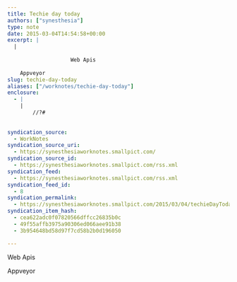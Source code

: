 ```yaml
---
title: Techie day today
authors: ["synesthesia"]
type: note
date: 2015-03-04T14:54:58+00:00
excerpt: |
  |
    
    				Web Apis
    
    Appveyor
slug: techie-day-today 
aliases: ["/worknotes/techie-day-today"]
enclosure:
  - |
    |
        //?#
        
        
syndication_source:
  - WorkNotes
syndication_source_uri:
  - https://synesthesiaworknotes.smallpict.com/
syndication_source_id:
  - https://synesthesiaworknotes.smallpict.com/rss.xml
syndication_feed:
  - https://synesthesiaworknotes.smallpict.com/rss.xml
syndication_feed_id:
  - 8
syndication_permalink:
  - https://synesthesiaworknotes.smallpict.com/2015/03/04/techieDayToday.html
syndication_item_hash:
  - cea622adc0f07820566dffcc26835b0c
  - 49f55affb3975a90306ed066aee91b38
  - 3b954648bd58d97f7cd58b2b0d196050

---
```

Web Apis

Appveyor